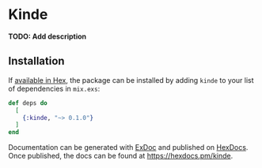 # Kinde

**TODO: Add description**

## Installation

If [available in Hex](https://hex.pm/docs/publish), the package can be installed
by adding `kinde` to your list of dependencies in `mix.exs`:

```elixir
def deps do
  [
    {:kinde, "~> 0.1.0"}
  ]
end
```

Documentation can be generated with [ExDoc](https://github.com/elixir-lang/ex_doc)
and published on [HexDocs](https://hexdocs.pm). Once published, the docs can
be found at <https://hexdocs.pm/kinde>.

